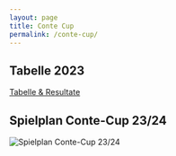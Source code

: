 ```yaml
---
layout: page
title: Conte Cup
permalink: /conte-cup/
---
```


## Tabelle 2023
[Tabelle & Resultate](https://www.conte-hockey-cup.ch/liga-b/tabelle.html)

## Spielplan Conte-Cup 23/24
![Spielplan Conte-Cup 23/24](/assets/images/conte-cup/conte-cup-spielplan2324.jpg)